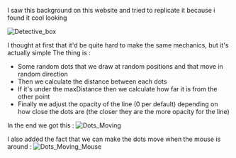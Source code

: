 I saw this background on this website and tried to replicate it because i found it cool looking 

![Detective_box](https://github.com/user-attachments/assets/bf244147-62a8-46dd-9cc5-53321d946be4)

I thought at first that it'd be quite hard to make the same mechanics, but it's actually simple 
The thing is :
  - Some random dots that we draw at random positions and that move in random direction
  - Then we calculate the distance between each dots
  - If it's under the maxDistance then we calculate how far it is from the other point
  - Finally we adjust the opacity of the line (0 per default) depending on how close the dots are (the closer they are the more opacity for the line)

In the end we got this : ![Dots_Moving](https://github.com/user-attachments/assets/e724d232-2345-4692-8978-93dbf0d301eb)

I also added the fact that we can make the dots move when the mouse is around : ![Dots_Moving_Mouse](https://github.com/user-attachments/assets/4a1a31c6-029c-49c5-b744-bfaee583ed81)
